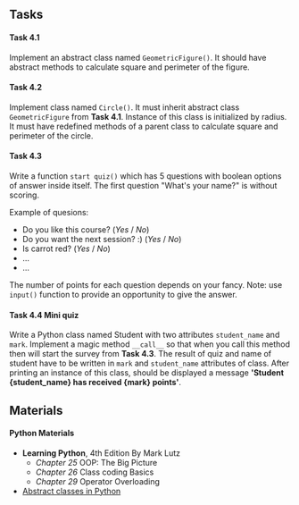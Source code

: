 ﻿
## Tasks

#### Task 4.1
Implement an abstract class named `GeometricFigure()`. It should have abstract methods to calculate square
and perimeter of the figure.


#### Task 4.2
Implement class named `Circle()`. It must inherit abstract class `GeometricFigure` from __Task 4.1__. Instance of this
class is initialized by radius. It must have redefined methods of a parent class to calculate square and
perimeter of the circle.


#### Task 4.3
Write a function `start quiz()` which has 5 questions with boolean options of answer inside itself.
The first question "What's your name?" is without scoring.

Example of quesions:
* Do you like this course? (_Yes_ / _No_)
* Do you want the next session? :) (_Yes_ / _No_)
* Is carrot red? (_Yes_ / _No_)
* ...
* ...

The number of points for each question depends on your fancy.
Note: use `input()` function to provide an opportunity to give the answer.


#### Task 4.4 __Mini quiz__ 
Write a Python class named Student with two attributes `student_name` and `mark`.
Implement a magic method `__call__` so that when you call this method then will start the survey from __Task 4.3__.
The result of quiz and name of student have to be written in `mark` and `student_name` attributes of class. 
After printing an instance of this class, should be displayed a message __'Student {student_name} has received {mark} points'__.


## Materials

#### Python Materials
* __Learning Python__, 4th Edition By Mark Lutz
  * _Chapter 25_ OOP: The Big Picture
  * _Chapter 26_ Class coding Basics
  * _Chapter 29_ Operator Overloading
* [Abstract classes in Python](https://www.geeksforgeeks.org/abstract-classes-in-python/)



